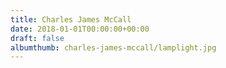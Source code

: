 ```yaml
---
title: Charles James McCall
date: 2018-01-01T00:00:00+00:00
draft: false
albumthumb: charles-james-mccall/lamplight.jpg
---
```

